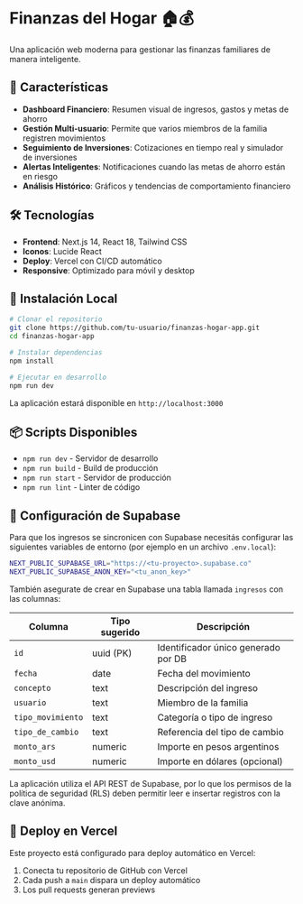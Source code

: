 # Finanzas del Hogar 🏠💰

Una aplicación web moderna para gestionar las finanzas familiares de manera inteligente.

## 🚀 Características

- **Dashboard Financiero**: Resumen visual de ingresos, gastos y metas de ahorro
- **Gestión Multi-usuario**: Permite que varios miembros de la familia registren movimientos
- **Seguimiento de Inversiones**: Cotizaciones en tiempo real y simulador de inversiones
- **Alertas Inteligentes**: Notificaciones cuando las metas de ahorro están en riesgo
- **Análisis Histórico**: Gráficos y tendencias de comportamiento financiero

## 🛠️ Tecnologías

- **Frontend**: Next.js 14, React 18, Tailwind CSS
- **Iconos**: Lucide React
- **Deploy**: Vercel con CI/CD automático
- **Responsive**: Optimizado para móvil y desktop

## 🔧 Instalación Local

```bash
# Clonar el repositorio
git clone https://github.com/tu-usuario/finanzas-hogar-app.git
cd finanzas-hogar-app

# Instalar dependencias
npm install

# Ejecutar en desarrollo
npm run dev
```

La aplicación estará disponible en `http://localhost:3000`

## 📦 Scripts Disponibles

- `npm run dev` - Servidor de desarrollo
- `npm run build` - Build de producción
- `npm run start` - Servidor de producción
- `npm run lint` - Linter de código

## 🔐 Configuración de Supabase

Para que los ingresos se sincronicen con Supabase necesitás configurar las siguientes variables de entorno (por ejemplo en un archivo `.env.local`):

```bash
NEXT_PUBLIC_SUPABASE_URL="https://<tu-proyecto>.supabase.co"
NEXT_PUBLIC_SUPABASE_ANON_KEY="<tu_anon_key>"
```

También asegurate de crear en Supabase una tabla llamada `ingresos` con las columnas:

| Columna          | Tipo sugerido | Descripción                          |
| ---------------- | ------------- | ------------------------------------ |
| `id`             | uuid (PK)     | Identificador único generado por DB |
| `fecha`          | date          | Fecha del movimiento                 |
| `concepto`       | text          | Descripción del ingreso              |
| `usuario`        | text          | Miembro de la familia                |
| `tipo_movimiento` | text          | Categoría o tipo de ingreso          |
| `tipo_de_cambio`  | text          | Referencia del tipo de cambio        |
| `monto_ars`      | numeric       | Importe en pesos argentinos          |
| `monto_usd`      | numeric       | Importe en dólares (opcional)        |

La aplicación utiliza el API REST de Supabase, por lo que los permisos de la política de seguridad (RLS) deben permitir leer e insertar registros con la clave anónima.

## 🚀 Deploy en Vercel

Este proyecto está configurado para deploy automático en Vercel:

1. Conecta tu repositorio de GitHub con Vercel
2. Cada push a `main` dispara un deploy automático
3. Los pull requests generan previews